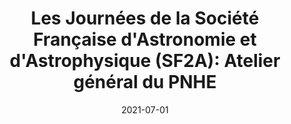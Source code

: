 ---
title: "Les Journées de la Société Française d'Astronomie et d'Astrophysique (SF2A): Atelier général du PNHE"
collection: talks
type: "Talk"
permalink: /talks/2021-07-01-talk-4
venue: "Observatory of Paris"
date: 2021-07-01
location: "Paris, France"
latitude: 48.8534951
longitude: 2.3483915
talk_slug: 'talk_4'
---